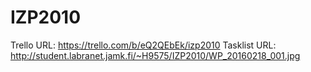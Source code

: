 # IZP2010

Trello URL: https://trello.com/b/eQ2QEbEk/izp2010
Tasklist URL: http://student.labranet.jamk.fi/~H9575/IZP2010/WP_20160218_001.jpg
